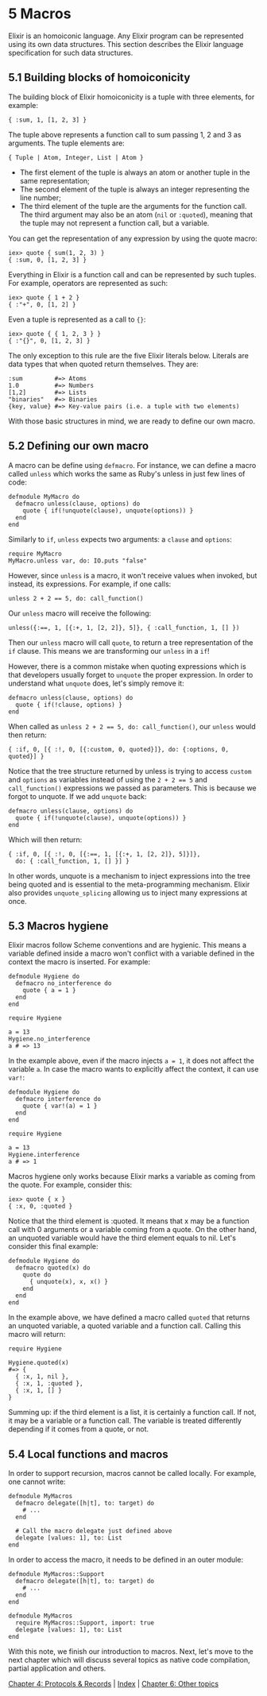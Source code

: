# 5 Macros

Elixir is an homoiconic language. Any Elixir program can be represented using its own data structures. This section describes the Elixir language specification for such data structures.

## 5.1 Building blocks of homoiconicity

The building block of Elixir homoiconicity is a tuple with three elements, for example:

    { :sum, 1, [1, 2, 3] }

The tuple above represents a function call to sum passing 1, 2 and 3 as arguments. The tuple elements are:

    { Tuple | Atom, Integer, List | Atom }

* The first element of the tuple is always an atom or another tuple in the same representation;
* The second element of the tuple is always an integer representing the line number;
* The third element of the tuple are the arguments for the function call. The third argument may also be an atom (`nil` or `:quoted`), meaning that the tuple may not represent a function call, but a variable.

You can get the representation of any expression by using the quote macro:

    iex> quote { sum(1, 2, 3) }
    { :sum, 0, [1, 2, 3] }

Everything in Elixir is a function call and can be represented by such tuples. For example, operators are represented as such:

    iex> quote { 1 + 2 }
    { :"+", 0, [1, 2] }

Even a tuple is represented as a call to `{}`:

    iex> quote { { 1, 2, 3 } }
    { :"{}", 0, [1, 2, 3] }

The only exception to this rule are the five Elixir literals below. Literals are data types that when quoted return themselves. They are:

    :sum         #=> Atoms
    1.0          #=> Numbers
    [1,2]        #=> Lists
    "binaries"   #=> Binaries
    {key, value} #=> Key-value pairs (i.e. a tuple with two elements)

With those basic structures in mind, we are ready to define our own macro.

## 5.2 Defining our own macro

A macro can be define using `defmacro`. For instance, we can define a macro called `unless` which works the same as Ruby's unless in just few lines of code:

    defmodule MyMacro do
      defmacro unless(clause, options) do
        quote { if(!unquote(clause), unquote(options)) }
      end
    end

Similarly to `if`, `unless` expects two arguments: a `clause` and `options`:

    require MyMacro
    MyMacro.unless var, do: IO.puts "false"

However, since `unless` is a macro, it won't receive values when invoked, but instead, its expressions. For example, if one calls:

    unless 2 + 2 == 5, do: call_function()

Our `unless` macro will receive the following:

    unless({:==, 1, [{:+, 1, [2, 2]}, 5]}, { :call_function, 1, [] })

Then our `unless` macro will call `quote`, to return a tree representation of the `if` clause. This means we are transforming our `unless` in a `if`!

However, there is a common mistake when quoting expressions which is that developers usually forget to `unquote` the proper expression. In order to understand what `unquote` does, let's simply remove it:

    defmacro unless(clause, options) do
      quote { if(!clause, options) }
    end

When called as `unless 2 + 2 == 5, do: call_function()`, our `unless` would then return:

    { :if, 0, [{ :!, 0, [{:custom, 0, quoted}]}, do: {:options, 0, quoted}] }

Notice that the tree structure returned by unless is trying to access `custom` and `options` as variables instead of using the `2 + 2 == 5` and `call_function()` expressions we passed as parameters. This is because we forgot to unquote. If we add `unquote` back:

    defmacro unless(clause, options) do
      quote { if(!unquote(clause), unquote(options)) }
    end

Which will then return:

    { :if, 0, [{ :!, 0, [{:==, 1, [{:+, 1, [2, 2]}, 5]}]},
      do: { :call_function, 1, [] }] }

In other words, unquote is a mechanism to inject expressions into the tree being quoted and is essential to the meta-programming mechanism. Elixir also provides `unquote_splicing` allowing us to inject many expressions at once.

## 5.3 Macros hygiene

Elixir macros follow Scheme conventions and are hygienic. This means a variable defined inside a macro won't conflict with a variable defined in the context the macro is inserted. For example:

    defmodule Hygiene do
      defmacro no_interference do
        quote { a = 1 }
      end
    end

    require Hygiene

    a = 13
    Hygiene.no_interference
    a # => 13

In the example above, even if the macro injects `a = 1`, it does not affect the variable `a`. In case the macro wants to explicitly affect the context, it can use `var!`:

    defmodule Hygiene do
      defmacro interference do
        quote { var!(a) = 1 }
      end
    end

    require Hygiene

    a = 13
    Hygiene.interference
    a # => 1

Macros hygiene only works because Elixir marks a variable as coming from the quote. For example, consider this:

    iex> quote { x }
    { :x, 0, :quoted }

Notice that the third element is :quoted. It means that x may be a function call with 0 arguments or a variable coming from a quote. On the other hand, an unquoted variable would have the third element equals to nil. Let's consider this final example:

    defmodule Hygiene do
      defmacro quoted(x) do
        quote do
          { unquote(x), x, x() }
        end
      end
    end

In the example above, we have defined a macro called `quoted` that returns an unquoted variable, a quoted variable and a function call. Calling this macro will return:

    require Hygiene

    Hygiene.quoted(x)
    #=> {
      { :x, 1, nil },
      { :x, 1, :quoted },
      { :x, 1, [] }
    }

Summing up: if the third element is a list, it is certainly a function call. If not, it may be a variable or a function call. The variable is treated differently depending if it comes from a quote, or not.

## 5.4 Local functions and macros

In order to support recursion, macros cannot be called locally. For example, one cannot write:

    defmodule MyMacros
      defmacro delegate([h|t], to: target) do
        # ...
      end

      # Call the macro delegate just defined above
      delegate [values: 1], to: List
    end

In order to access the macro, it needs to be defined in an outer module:

    defmodule MyMacros::Support
      defmacro delegate([h|t], to: target) do
        # ...
      end
    end

    defmodule MyMacros
      require MyMacros::Support, import: true
      delegate [values: 1], to: List
    end

With this note, we finish our introduction to macros. Next, let's move to the next chapter which will discuss several topics as native code compilation, partial application and others.

[Chapter 4: Protocols & Records](https://github.com/josevalim/elixir/blob/master/docs/4_protocols_and_records.md) | [Index](https://github.com/josevalim/elixir/blob/master/docs/0_index.md) |
[Chapter 6: Other topics](https://github.com/josevalim/elixir/blob/master/docs/6_other_topics.md)